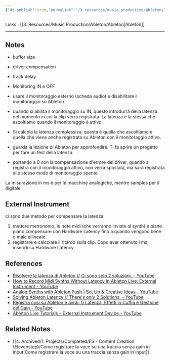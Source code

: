 ```yaml
---
{"dg-publish":true,"permalink":"/3-resources/music-production/ableton/latenza-su-ableton/"}
---
```


Links:: [[3. Resources/Music Production/Ableton/Ableton\|Ableton]]
 
---
## Notes

- buffer size
- driver compensation 
- track delay
- Monitoring IN e OFF

- usare il monitoraggio esterno (scheda audio) e disabilitare il monitoraggio su Ableton
- quando si abilita il monitoraggio su IN, questo introdurrà della latenza nel momento in cui la clip verrà registrata. La latenza è la stessa che ascoltiamo quando il monitoraggio è attivo.
- Si calcola la latenza complessiva, questa è quella che ascoltiamo e quella che viene anche registrata su Ableton con il monitoraggio attivo.
- guarda la lezione di Ableton per approfondire. Ti fa aprire un progetto per fare un test della latenza
- portando a 0 con la compensazione d'errore del driver, quando si registra con il monitoraggio attivo, non verrà spostata, ma sarà registrata allo stesso modo di monitoraggio spento

La misurazione in ms è per le macchine analogiche, mentre samples per il digitale

## External Instrument

ci sono due metodo per compensare la latenza:
1. mettere metronomo, le note midi (che verranno inviate al synth) e piano piano compensare con Hardware Latency fino a quando vengono bene o male allineate 
2. registrare e calcolare il ritardo sulla clip. Dopo aver ottenuto i ms, inserirli su Hardware Latency





## References

- [Risolvere la latenza di Ableton // Ci sono solo 2 soluzioni. - YouTube](https://www.youtube.com/watch?v=t5o2BIsig7k)
- [How to Record Midi Synths Without Latency in Ableton Live: External Instrument - YouTube](https://www.youtube.com/watch?v=WkQkzBB6Szc)
- [Analog Synths with Ableton Push | Set Up & Creative Ideas - YouTube](https://www.youtube.com/watch?v=vfHik01M_8w)
- [Solving Ableton Latency // There's only 2 Solutions. - YouTube](https://www.youtube.com/watch?v=t5o2BIsig7k)
- [Registra cosi su Ableton e avrai: 0 Latenza, Effetti in Cuffia e Gestione del Gain - YouTube](https://www.youtube.com/watch?v=vjJSJR2qMTw)
- [Ableton Live Tutorials – External Instrument Device - YouTube](https://www.youtube.com/watch?v=2ONL4ZWgy7E)

## Related Notes

- [[4. Archived/1. Projects/Completed/ES - Content Creation (Elevenstep)/Come registrare la voce su una traccia senza gain in input\|Come registrare la voce su una traccia senza gain in input]]




